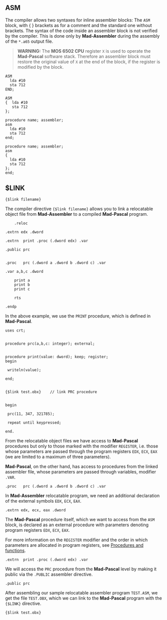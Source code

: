 #

## ASM

The compiler allows two syntaxes for inline assembler blocks: The `ASM` block, with { } brackets as for a comment and the standard one without brackets. The syntax of the code inside an assembler block is not verified by the compiler. This is done only by **Mad-Assembler** during the assembly of the `*.a65` output file.

> **WARNING:**
The **MOS 6502 CPU** register `X` is used to operate the **Mad-Pascal** software stack. Therefore an assembler block must restore the original value of `X` at the end of the block, if the register is modified by the block.

```Delphi
ASM
  lda #10
  sta 712
END;
```

```Delphi
ASM
{  lda #10
   sta 712
};
```

```Delphi
procedure name; assembler;
asm
  lda #10
  sta 712
end;
```

```Delphi
procedure name; assembler;
asm
{
  lda #10
  sta 712
};
end;
```

## $LINK

```Delphi
{$link filename}
```

The compiler directive `{$link filename}` allows you to link a relocatable object file from **Mad-Assembler** to a compiled **Mad-Pascal** program.

```Delphi
	.reloc

.extrn edx .dword

.extrn	print .proc (.dword edx) .var

.public	prc


.proc	prc (.dword a .dword b .dword c) .var

.var a,b,c .dword

	print a
	print b
	print c

	rts

.endp
```

In the above example, we use the `PRINT` procedure, which is defined in **Mad-Pascal**.

```Delphi
uses crt;


procedure prc(a,b,c: integer); external;


procedure print(value: dword); keep; register;
begin

 writeln(value);

end;


{$link test.obx}	// link PRC procedure


begin

 prc(11, 347, 321785);

 repeat until keypressed;

end.
```

From the relocatable object files we have access to **Mad-Pascal** procedures but only to those marked with the modifier `REGISTER`, i.e. those whose parameters are passed through the program registers `EDX`, `ECX`, `EAX` (we are limited to a maximum of three parameters).


**Mad-Pascal**, on the other hand, has access to procedures from the linked assembler file, whose parameters are passed through variables, modifier `.VAR`.

```Delphi
.proc	prc (.dword a .dword b .dword c) .var
```

In **Mad-Assembler** relocatable program, we need an additional declaration of the external symbols `EDX`, `ECX`, `EAX`.

```Delphi
.extrn edx, ecx, eax .dword
```

The **Mad-Pascal** procedure itself, which we want to access from the `ASM` block, is declared as an external procedure with parameters denoting program registers `EDX`, `ECX`, `EAX`.

For more information on the `REGISTER` modifier and the order in which parameters are allocated in program registers, see [Procedures and functions](../procedures-functions/#register).

```Delphi
.extrn	print .proc (.dword edx) .var
```

We will access the `PRC` procedure from the **Mad-Pascal** level by making it public via the `.PUBLIC` assembler directive.

```Delphi
.public	prc
```

After assembling our sample relocatable assembler program `TEST.ASM`, we get the file `TEST.OBX`, which we can link to the **Mad-Pascal** program with the `{$LINK}` directive.

```Delphi
{$link test.obx}
```
